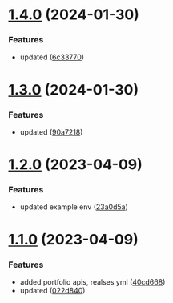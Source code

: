 # [1.4.0](https://github.com/manthanank/backend-app/compare/v1.3.0...v1.4.0) (2024-01-30)


### Features

* updated ([6c33770](https://github.com/manthanank/backend-app/commit/6c33770f351793092ea484368ca1660bb7030088))



# [1.3.0](https://github.com/manthanank/backend-app/compare/v1.2.0...v1.3.0) (2024-01-30)


### Features

* updated ([90a7218](https://github.com/manthanank/backend-app/commit/90a721849d9784e93d9cff7b433390fc1f9bebc2))



# [1.2.0](https://github.com/manthanank/backend-app/compare/v1.1.0...v1.2.0) (2023-04-09)


### Features

* updated example env ([23a0d5a](https://github.com/manthanank/backend-app/commit/23a0d5a7da3d68aadfb9c96e0252cb5b9dd70a4f))



# [1.1.0](https://github.com/manthanank/backend-app/compare/022d8400aa9ee6fc0aef38028b90ebef9a6881ac...v1.1.0) (2023-04-09)


### Features

* added portfolio apis, realses yml ([40cd668](https://github.com/manthanank/backend-app/commit/40cd668a6fdcda092643f359bdd3aca9402f4a8d))
* updated ([022d840](https://github.com/manthanank/backend-app/commit/022d8400aa9ee6fc0aef38028b90ebef9a6881ac))



